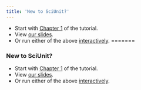 ```yaml
---
title: 'New to SciUnit?'
---
```


-   Start with [Chapter
    1](https://github.com/scidash/sciunit/blob/master/docs/chapter1.ipynb)
    of the tutorial.
-   View [our
    slides](https://github.com/scidash/sciunit/blob/master/docs/workshop-tutorial.ipynb).
-   Or run either of the above
    [interactively](https://mybinder.org/v2/gh/scidash/sciunit/b491f545854040b5934b3898e7b9f7089089041f).
=======
### New to SciUnit?
- Start with [Chapter 1](https://github.com/scidash/sciunit/blob/master/docs/chapter1.ipynb) of the tutorial.
- View [our slides](https://github.com/scidash/sciunit/blob/master/docs/workshop-tutorial.ipynb).
- Or run either of the above [interactively](https://mybinder.org/v2/gh/scidash/sciunit/b491f545854040b5934b3898e7b9f7089089041f).

